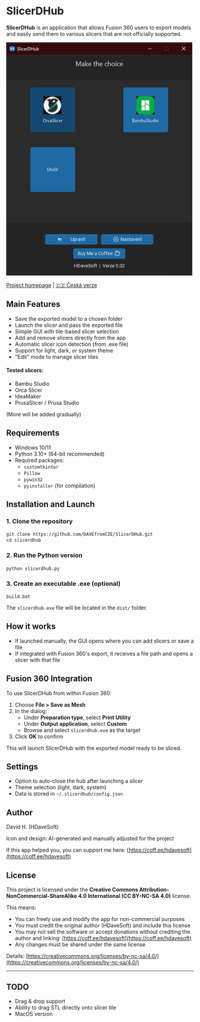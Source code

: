 # SlicerDHub

**SlicerDHub** is an application that allows Fusion 360 users to export models and easily send them to various slicers that are not officially supported.

![SlicerDHub Preview](SlicerDHub.jpg)

[Project homepage](https://github.com/DAVEfromCZE/SlicerDHub) | [🇨🇿 Česká verze](README.cz.md)

## Main Features

- Save the exported model to a chosen folder
- Launch the slicer and pass the exported file
- Simple GUI with tile-based slicer selection
- Add and remove slicers directly from the app
- Automatic slicer icon detection (from .exe file)
- Support for light, dark, or system theme
- "Edit" mode to manage slicer tiles

#### Tested slicers:

- Bambu Studio
- Orca Slicer
- IdeaMaker
- PrusaSlicer / Prusa Studio

(More will be added gradually)

## Requirements

- Windows 10/11
- Python 3.10+ (64-bit recommended)
- Required packages:
  - `customtkinter`
  - `Pillow`
  - `pywin32`
  - `pyinstaller` (for compilation)

## Installation and Launch

### 1. Clone the repository

```
git clone https://github.com/DAVEfromCZE/SlicerDHub.git
cd slicerdhub
```

### 2. Run the Python version

```
python slicerdhub.py
```

### 3. Create an executable .exe (optional)

```
build.bat
```

The `slicerdhub.exe` file will be located in the `dist/` folder.

## How it works

- If launched manually, the GUI opens where you can add slicers or save a file
- If integrated with Fusion 360's export, it receives a file path and opens a slicer with that file

## Fusion 360 Integration

To use SlicerDHub from within Fusion 360:

1. Choose **File > Save as Mesh**
2. In the dialog:
   - Under **Preparation type**, select **Print Utility**
   - Under **Output application**, select **Custom**
   - Browse and select `slicerdhub.exe` as the target
3. Click **OK** to confirm

This will launch SlicerDHub with the exported model ready to be sliced.

## Settings

- Option to auto-close the hub after launching a slicer
- Theme selection (light, dark, system)
- Data is stored in `~/.slicerdhub/config.json`

## Author

David H. (HDaveSoft)

Icon and design: AI-generated and manually adjusted for the project

If this app helped you, you can support me here: [https://coff.ee/hdavesoft](https://coff.ee/hdavesoft)

## License

This project is licensed under the **Creative Commons Attribution-NonCommercial-ShareAlike 4.0 International (CC BY-NC-SA 4.0)** license.

This means:

- You can freely use and modify the app for non-commercial purposes
- You must credit the original author (HDaveSoft) and include this license
- You may not sell the software or accept donations without crediting the author and linking: [https://coff.ee/hdavesoft](https://coff.ee/hdavesoft)
- Any changes must be shared under the same license

Details: [https://creativecommons.org/licenses/by-nc-sa/4.0/](https://creativecommons.org/licenses/by-nc-sa/4.0/)

---

## TODO

- Drag & drop support
- Ability to drag STL directly onto slicer tile
- MacOS version
